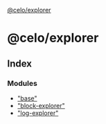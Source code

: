 [@celo/explorer](README.md)

# @celo/explorer

## Index

### Modules

* ["base"](modules/_base_.md)
* ["block-explorer"](modules/_block_explorer_.md)
* ["log-explorer"](modules/_log_explorer_.md)
